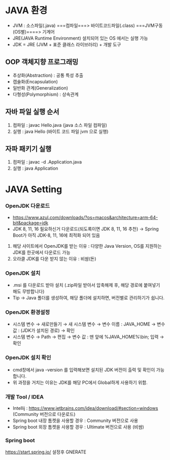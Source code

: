 # JAVA 환경 

- JVM  : 소스파일(.java) ===컴파일===> 바이트코드파일(.class) ===JVM구동(OS별)====> 기계어
- JRE(JAVA Runtime Environment) 설치되어 있는 OS 에서는 실행 가능
- JDK = JRE (JVM + 표준 클래스 라이브러리) + 개발 도구

## OOP 객체지향 프로그래밍
- 추상화(Abstraction) : 공통 특성 추출
- 캡슐화(Encapsulation)
- 일반화 관계(Generalization)
- 다형성(Polymorphism) : 상속관계

## 자바 파일 실행 순서
1. 컴파일 : javac Hello.java (java 소스 파일 컴파일)
2. 실행 : java Hello (바이트 코드 파일 jvm 으로 실행)

## 자파 패키기 실행
1. 컴파일 : javac -d .Application.java
2. 실행 : java Application


# JAVA Setting

### OpenJDK 다운로드
- https://www.azul.com/downloads/?os=macos&architecture=arm-64-bit&package=jdk
- JDK 8, 11, 16 필요하신거 다운로드(되도록이면 JDK 8, 11, 16 추천) → Spring Boot가 아직 JDK-8, 11, 16에 최적화 되어 있음
1) 해당 사이트에서 OpenJDK를 받는 이유 : 다양한 Java Version, OS를 지원하는 JDK를 한곳에서 다운로드 가능
2) 오라클 JDK를 다운 받지 않는 이유 : 비쌈(돈)

### OpenJDK 설치
- .msi 를 다운로드 받아 설치 (.zip파일 받아서 압축해제 후, 해당 경로에 붙여넣기 해도 무방합니다)
- Tip → Java 폴더를 생성하여, 해당 폴더에 설치하면, 버전별로 관리하기가 쉽니다.


### OpenJDK 환경설정
- 시스템 변수 → 새로만들기 → 새 시스템 변수 → 변수 이름 : JAVA_HOME → 변수 값 : (JDK가 설치된 경로) → 확인
- 시스템 변수 → Path → 편집 → 변수 값 : 맨 앞에 %JAVA_HOME%\bin; 입력 → 확인

### OpenJDK 설치 확인
- cmd창에서 java -version 를 입력해보면 설치된 JDK 버전이 출력 및 확인이 가능합니다.
- 위 과정을 거치는 이유는 JDK를 해당 PC에서 Global하게 사용하기 위함.

### 개발 Tool / IDEA
- Intellij : https://www.jetbrains.com/idea/download/#section=windows (Community 버전으로 다운로드)
- Spring boot 내장 톰켓을 사용할 경우 : Community 버전으로 사용
- Spring boot 외장 톰켓을 사용할 경우 : Ultimate 버전으로 사용 (비쌈)

### Spring boot
https://start.spring.io/ 설정후 GNERATE
